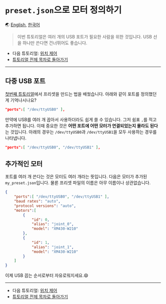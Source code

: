# `preset.json`으로 모터 정의하기

🌏 [English](multiple_ports.en.md), [한국어](multiple_ports.kr.md)

> 이번 튜토리얼은 여러 개의 USB 포트가 필요한 사람을 위한 것입니다. USB 선을 하나만 쓴다면 건너뛰어도 좋습니다.

- 다음 튜토리얼: [위치 제어](position_control.kr.md)
- [튜토리얼 전체 목차로 돌아가기](TUTORIAL.kr.md)

---

## 다중 USB 포트

[첫번째 튜토리얼](make_preset.kr.md)에서 프리셋을 만드는 법을 배웠습니다. 아래와 같이 포트를 정의했던 게 기억나시나요?

```json
"ports":[ "/dev/ttyUSB0" ],
```

만약에 USB를 여러 개 꼽아서 사용하더라도 쉽게 쓸 수 있습니다. 그저 쉼표 `,`를 적고 추가하면 됩니다. 이때 중요한 것은 **어떤 포트에 어떤 모터가 연결되었는지 몰라도 된다**는 것입니다. 아래의 경우는 `/dev/ttyUSB0`과 `/dev/ttyUSB1`을 모두 사용하는 경우를 나타냅니다.

```json
"ports":[ "/dev/ttyUSB0", "/dev/ttyUSB1" ],
```

## 추가적인 모터

포트를 여러 개 쓴다는 것은 모터도 여러 개라는 뜻입니다. 다음은 모터가 추가된 `my_preset.json`입니다. 물론 프리셋 파일의 이름은 아무 이름이나 상관없습니다.

```json
{
    "ports":[ "/dev/ttyUSB0", "/dev/ttyUSB1" ],
    "baud rates": "auto",
    "protocol versions": "auto",
    "motors":[
        {
            "id": 0,
            "alias": "joint_0",
            "model": "XM430-W210"
        },
        {
            "id": 1,
            "alias": "joint_1",
            "model": "XM430-W210"
        }
    ]
}
```

이제 USB 꼽는 순서로부터 자유로워지세요.😄

---

- 다음 튜토리얼: [위치 제어](position_control.kr.md)
- [튜토리얼 전체 목차로 돌아가기](TUTORIAL.kr.md)
